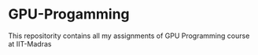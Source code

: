 # GPU-Progamming

This repositority contains all my assignments of GPU Programming course at IIT-Madras
